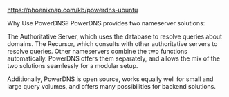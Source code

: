 https://phoenixnap.com/kb/powerdns-ubuntu

Why Use PowerDNS?
PowerDNS provides two nameserver solutions:

The Authoritative Server, which uses the database to resolve queries about domains.
The Recursor, which consults with other authoritative servers to resolve queries.
Other nameservers combine the two functions automatically. PowerDNS offers them separately, and allows the mix of the two solutions seamlessly for a modular setup.

Additionally, PowerDNS is open source, works equally well for small and large query volumes, and offers many possibilities for backend solutions.

